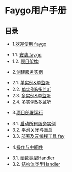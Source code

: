 # Faygo用户手册

## 目录

* 1.[欢迎使用 faygo](zh/01.00.md)
 - 1.1. [安装 faygo](zh/01.01.md)
 - 1.2. [项目架构](zh/01.02.md)

* 2.[创建服务实例](zh/02.00.md)
 - 2.1. [单实例&单监听](zh/02.01.md)
 - 2.2. [单实例&多监听](zh/02.02.md)
 - 2.3. [多实例&单监听](zh/02.03.md)
 - 2.4. [多实例&多监听](zh/02.04.md)

* 3.[项目部署运行](zh/03.00.md)
 - 3.1. [启动所有服务实例](zh/03.01.md)
 - 3.2. [平滑关闭与重启](zh/03.02.md)
 - 3.3. [部署及元编程工具 fay](zh/03.03.md)

* 4.[操作与中间件](zh/04.00.md)
 - 3.1. [函数类型Handler](zh/04.01.md)
 - 3.2. [结构体类型Handler](zh/04.02.md)
